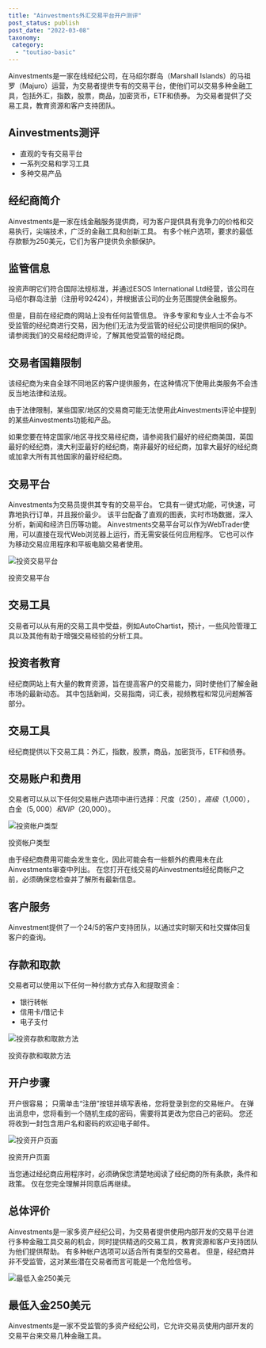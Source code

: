 ```yaml
---
title: "Ainvestments外汇交易平台开户测评"
post_status: publish
post_date: "2022-03-08"
taxonomy:
 category: 
  - "toutiao-basic"
---
```


Ainvestments是一家在线经纪公司，在马绍尔群岛（Marshall Islands）的马祖罗（Majuro）运营，为交易者提供专有的交易平台，使他们可以交易多种金融工具，包括外汇，指数，股票，商品，加密货币，ETF和债券。 为交易者提供了交易工具，教育资源和客户支持团队。

## Ainvestments测评
- 直观的专有交易平台
- 一系列交易和学习工具
- 多种交易产品

## 经纪商简介

Ainvestments是一家在线金融服务提供商，可为客户提供具有竞争力的价格和交易执行，尖端技术，广泛的金融工具和创新工具。 有多个帐户选项，要求的最低存款额为250美元，它们为客户提供负余额保护。

## 监管信息

投资声明它们符合国际法规标准，并通过ESOS International Ltd经营，该公司在马绍尔群岛注册（注册号92424），并根据该公司的业务范围提供金融服务。

但是，目前在经纪商的网站上没有任何监管信息。 许多专家和专业人士不会与不受监管的经纪商进行交易，因为他们无法为受监管的经纪公司提供相同的保护。 请参阅我们的交易经纪商评论，了解其他受监管的经纪商。

## 交易者国籍限制

该经纪商为来自全球不同地区的客户提供服务，在这种情况下使用此类服务​​不会违反当地法律和法规。

由于法律限制，某些国家/地区的交易商可能无法使用此Ainvestments评论中提到的某些Ainvestments功能和产品。

如果您要在特定国家/地区寻找交易经纪商，请参阅我们最好的经纪商美国，英国最好的经纪商，澳大利亚最好的经纪商，南非最好的经纪商，加拿大最好的经纪商或加拿大所有其他国家的最好经纪商。

## 交易平台

Ainvestments为交易员提供其专有的交易平台。 它具有一键式功能，可快速，可靠地执行订单，并且报价最少。 该平台配备了直观的图表，实时市场数据，深入分析，新闻和经济日历等功能。 Ainvestments交易平台可以作为WebTrader使用，可以直接在现代Web浏览器上运行，而无需安装任何应用程序。 它也可以作为移动交易应用程序和平板电脑交易者使用。

![投资交易平台](https://cdn.fendou.la/funstoutiao/2020/11/Ainvestments-Review-Trading-Platform-.jpg "投资交易平台")

投资交易平台

## 交易工具

交易者可以从有用的交易工具中受益，例如AutoChartist，预计，一些风险管理工具以及其他有助于增强交易经验的分析工具。

## 投资者教育

经纪商网站上有大量的教育资源，旨在提高客户的交易能力，同时使他们了解金融市场的最新动态。 其中包括新闻，交易指南，词汇表，视频教程和常见问题解答部分。

## 交易工具

经纪商提供以下交易工具：外汇，指数，股票，商品，加密货币，ETF和债券。

## 交易账户和费用

交易者可以从以下任何交易帐户选项中进行选择：尺度（$250），高级（$1,000），白金（$5,000）和VIP（$20,000）。

![投资帐户类型](https://cdn.fendou.la/funstoutiao/2020/11/Ainvestments-Review-Account-Types.jpg "投资帐户类型")

投资帐户类型

由于经纪商费用可能会发生变化，因此可能会有一些额外的费用未在此Ainvestments审查中列出。 在您打开在线交易的Ainvestments经纪商帐户之前，必须确保您检查并了解所有最新信息。

## 客户服务

Ainvestment提供了一个24/5的客户支持团队，以通过实时聊天和社交媒体回复客户的查询。

## 存款和取款

交易者可以使用以下任何一种付款方式存入和提取资金：
- 银行转帐
- 信用卡/借记卡
- 电子支付

![投资存款和取款方法](https://cdn.fendou.la/funstoutiao/2020/11/Ainvestments-Review-Deposit-and-Withdrawal-Methods.jpg "投资存款和取款方法")

投资存款和取款方法

## 开户步骤

开户很容易； 只需单击“注册”按钮并填写表格，您将登录到您的交易帐户。 在弹出消息中，您将看到一个随机生成的密码，需要将其更改为您自己的密码。 您还将收到一封包含用户名和密码的欢迎电子邮件。

![投资开户页面](https://cdn.fendou.la/funstoutiao/2020/11/Ainvestments-Review-Account-Opening-Page.jpg "投资开户页面")

投资开户页面

当您通过经纪商应用程序时，必须确保您清楚地阅读了经纪商的所有条款，条件和政策。 仅在您完全理解并同意后再继续。

## 总体评价

Ainvestments是一家多资产经纪公司，为交易者提供使用内部开发的交易平台进行多种金融工具交易的机会，同时提供精选的交易工具，教育资源和客户支持团队为他们提供帮助。 有多种帐户选项可以适合所有类型的交易者。 但是，经纪商并非不受监管，这对某些潜在交易者而言可能是一个危险信号。

![最低入金250美元](https://cdn.fendou.la/funstoutiao/2020/11/Ainvestments-Logo.png)

## 最低入金250美元

Ainvestments是一家不受监管的多资产经纪公司，它允许交易员使用内部开发的交易平台来交易几种金融工具。
